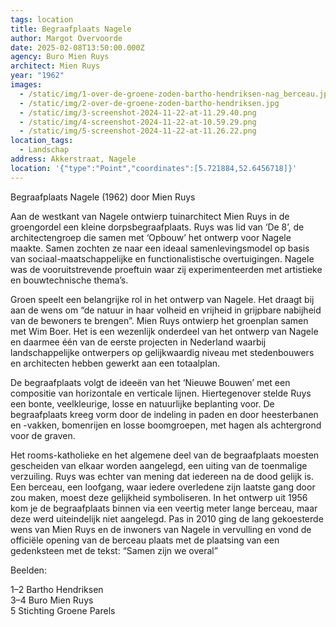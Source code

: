 ```yaml
---
tags: location
title: Begraafplaats Nagele
author: Margot Overvoorde
date: 2025-02-08T13:50:00.000Z
agency: Buro Mien Ruys
architect: Mien Ruys
year: "1962"
images:
  - /static/img/1-over-de-groene-zoden-bartho-hendriksen-nag_berceau.jpg
  - /static/img/2-over-de-groene-zoden-bartho-hendriksen.jpg
  - /static/img/3-screenshot-2024-11-22-at-11.29.40.png
  - /static/img/4-screenshot-2024-11-22-at-10.59.29.png
  - /static/img/5-screenshot-2024-11-22-at-11.26.22.png
location_tags:
  - Landschap
address: Akkerstraat, Nagele
location: '{"type":"Point","coordinates":[5.721884,52.6456718]}'
---
```

Begraafplaats Nagele (1962) door Mien Ruys

Aan de westkant van Nagele ontwierp tuinarchitect Mien Ruys in de groengordel een kleine dorpsbegraafplaats. Ruys was lid van ‘De 8’, de architectengroep die samen met ‘Opbouw’ het ontwerp voor Nagele maakte. Samen zochten ze naar een ideaal samenlevingsmodel op basis van sociaal-maatschappelijke en functionalistische overtuigingen. Nagele was de vooruitstrevende proeftuin waar zij experimenteerden met artistieke en bouwtechnische thema’s.

Groen speelt een belangrijke rol in het ontwerp van Nagele. Het draagt bij aan de wens om “de natuur in haar volheid en vrijheid in grijpbare nabijheid van de bewoners te brengen”. Mien Ruys ontwierp het groenplan samen met Wim Boer. Het is een wezenlijk onderdeel van het ontwerp van Nagele en daarmee één van de eerste projecten in Nederland waarbij landschappelijke ontwerpers op gelijkwaardig niveau met stedenbouwers en architecten hebben gewerkt aan een totaalplan.

De begraafplaats volgt de ideeën van het ‘Nieuwe Bouwen’ met een compositie van horizontale en verticale lijnen. Hiertegenover stelde Ruys een bonte, veelkleurige, losse en natuurlijke beplanting voor. De begraafplaats kreeg vorm door de indeling in paden en door heesterbanen en -vakken, bomenrijen en losse boomgroepen, met hagen als achtergrond voor de graven.

Het rooms-katholieke en het algemene deel van de begraafplaats moesten gescheiden van elkaar worden aangelegd, een uiting van de toenmalige verzuiling. Ruys was echter van mening dat iedereen na de dood gelijk is. Een berceau, een loofgang, waar iedere overledene zijn laatste gang door zou maken, moest deze gelijkheid symboliseren. In het ontwerp uit 1956 kom je de begraafplaats binnen via een veertig meter lange berceau, maar deze werd uiteindelijk niet aangelegd. Pas in 2010 ging de lang gekoesterde wens van Mien Ruys en de inwoners van Nagele in vervulling en vond de officiële opening van de berceau plaats met de plaatsing van een gedenksteen met de tekst: “Samen zijn we overal”

Beelden:

1–2 Bartho Hendriksen\
3–4 Buro Mien Ruys\
5 Stichting Groene Parels
